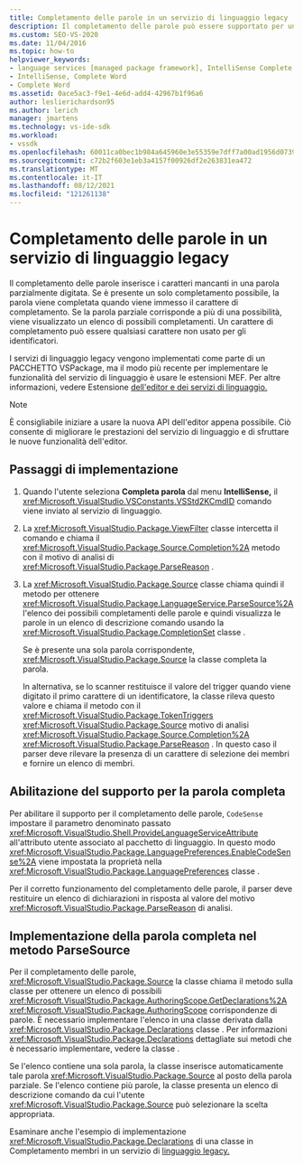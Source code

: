 ```yaml
---
title: Completamento delle parole in un servizio di linguaggio legacy | Microsoft Docs
description: Il completamento delle parole può essere supportato per un servizio di linguaggio legacy in Visual Studio SDK. Informazioni su come vengono implementati i servizi di linguaggio legacy in un VSPackage.
ms.custom: SEO-VS-2020
ms.date: 11/04/2016
ms.topic: how-to
helpviewer_keywords:
- language services [managed package framework], IntelliSense Complete Word
- IntelliSense, Complete Word
- Complete Word
ms.assetid: 0ace5ac3-f9e1-4e6d-add4-42967b1f96a6
author: leslierichardson95
ms.author: lerich
manager: jmartens
ms.technology: vs-ide-sdk
ms.workload:
- vssdk
ms.openlocfilehash: 60011ca0bec1b984a645960e3e55359e7dff7a00ad1956d07392c3d609b454d2
ms.sourcegitcommit: c72b2f603e1eb3a4157f00926df2e263831ea472
ms.translationtype: MT
ms.contentlocale: it-IT
ms.lasthandoff: 08/12/2021
ms.locfileid: "121261138"
---
```

# <a name="word-completion-in-a-legacy-language-service"></a>Completamento delle parole in un servizio di linguaggio legacy
Il completamento delle parole inserisce i caratteri mancanti in una parola parzialmente digitata. Se è presente un solo completamento possibile, la parola viene completata quando viene immesso il carattere di completamento. Se la parola parziale corrisponde a più di una possibilità, viene visualizzato un elenco di possibili completamenti. Un carattere di completamento può essere qualsiasi carattere non usato per gli identificatori.

 I servizi di linguaggio legacy vengono implementati come parte di un PACCHETTO VSPackage, ma il modo più recente per implementare le funzionalità del servizio di linguaggio è usare le estensioni MEF. Per altre informazioni, vedere Estensione [dell'editor e dei servizi di linguaggio.](../../extensibility/extending-the-editor-and-language-services.md)

> [!NOTE]
> È consigliabile iniziare a usare la nuova API dell'editor appena possibile. Ciò consente di migliorare le prestazioni del servizio di linguaggio e di sfruttare le nuove funzionalità dell'editor.

## <a name="implementation-steps"></a>Passaggi di implementazione

1. Quando l'utente seleziona **Completa parola** dal menu **IntelliSense,** il <xref:Microsoft.VisualStudio.VSConstants.VSStd2KCmdID> comando viene inviato al servizio di linguaggio.

2. La <xref:Microsoft.VisualStudio.Package.ViewFilter> classe intercetta il comando e chiama il <xref:Microsoft.VisualStudio.Package.Source.Completion%2A> metodo con il motivo di analisi di <xref:Microsoft.VisualStudio.Package.ParseReason> .

3. La <xref:Microsoft.VisualStudio.Package.Source> classe chiama quindi il metodo per ottenere <xref:Microsoft.VisualStudio.Package.LanguageService.ParseSource%2A> l'elenco dei possibili completamenti delle parole e quindi visualizza le parole in un elenco di descrizione comando usando la <xref:Microsoft.VisualStudio.Package.CompletionSet> classe .

    Se è presente una sola parola corrispondente, <xref:Microsoft.VisualStudio.Package.Source> la classe completa la parola.

   In alternativa, se lo scanner restituisce il valore del trigger quando viene digitato il primo carattere di un identificatore, la classe rileva questo valore e chiama il metodo con il <xref:Microsoft.VisualStudio.Package.TokenTriggers> <xref:Microsoft.VisualStudio.Package.Source> motivo di analisi <xref:Microsoft.VisualStudio.Package.Source.Completion%2A> <xref:Microsoft.VisualStudio.Package.ParseReason> . In questo caso il parser deve rilevare la presenza di un carattere di selezione dei membri e fornire un elenco di membri.

## <a name="enabling-support-for-the-complete-word"></a>Abilitazione del supporto per la parola completa
 Per abilitare il supporto per il completamento delle parole, `CodeSense` impostare il parametro denominato passato <xref:Microsoft.VisualStudio.Shell.ProvideLanguageServiceAttribute> all'attributo utente associato al pacchetto di linguaggio. In questo modo <xref:Microsoft.VisualStudio.Package.LanguagePreferences.EnableCodeSense%2A> viene impostata la proprietà nella <xref:Microsoft.VisualStudio.Package.LanguagePreferences> classe .

 Per il corretto funzionamento del completamento delle parole, il parser deve restituire un elenco di dichiarazioni in risposta al valore del motivo <xref:Microsoft.VisualStudio.Package.ParseReason> di analisi.

## <a name="implementing-complete-word-in-the-parsesource-method"></a>Implementazione della parola completa nel metodo ParseSource
 Per il completamento delle parole, <xref:Microsoft.VisualStudio.Package.Source> la classe chiama il metodo sulla classe per ottenere un elenco di possibili <xref:Microsoft.VisualStudio.Package.AuthoringScope.GetDeclarations%2A> <xref:Microsoft.VisualStudio.Package.AuthoringScope> corrispondenze di parole. È necessario implementare l'elenco in una classe derivata dalla <xref:Microsoft.VisualStudio.Package.Declarations> classe . Per informazioni <xref:Microsoft.VisualStudio.Package.Declarations> dettagliate sui metodi che è necessario implementare, vedere la classe .

 Se l'elenco contiene una sola parola, la classe inserisce automaticamente tale parola <xref:Microsoft.VisualStudio.Package.Source> al posto della parola parziale. Se l'elenco contiene più parole, la classe presenta un elenco di descrizione comando da cui l'utente <xref:Microsoft.VisualStudio.Package.Source> può selezionare la scelta appropriata.

 Esaminare anche l'esempio di implementazione <xref:Microsoft.VisualStudio.Package.Declarations> di una classe in Completamento membri in un servizio di [linguaggio legacy.](../../extensibility/internals/member-completion-in-a-legacy-language-service.md)
